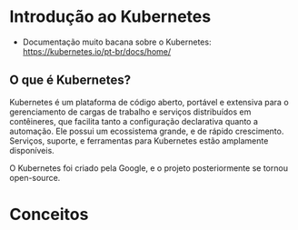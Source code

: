 # Introdução ao Kubernetes

- Documentação muito bacana sobre o Kubernetes: https://kubernetes.io/pt-br/docs/home/

## O que é Kubernetes?

Kubernetes é um plataforma de código aberto, portável e extensiva para o gerenciamento de cargas de trabalho e serviços distribuídos em contêineres, que facilita tanto a configuração declarativa quanto a automação. Ele possui um ecossistema grande, e de rápido crescimento. Serviços, suporte, e ferramentas para Kubernetes estão amplamente disponíveis.

O Kubernetes foi criado pela Google, e o projeto posteriormente se tornou open-source.

# Conceitos